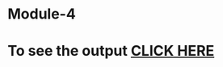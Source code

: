 # Module-4
# To see the output [CLICK HERE](https://gupta-veer-rishabh.github.io/Coursera/Assignments/module-4/index.html)
